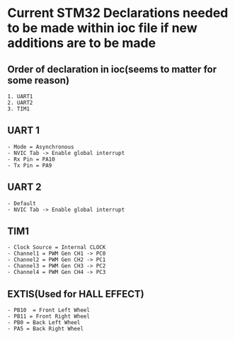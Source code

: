 # Current STM32 Declarations needed to be made within ioc file if new additions are to be made

## Order of declaration in ioc(seems to matter for some reason)
    1. UART1
    2. UART2
    3. TIM1

## UART 1
    - Mode = Asynchronous
    - NVIC Tab -> Enable global interrupt
    - Rx Pin = PA10
    - Tx Pin = PA9

## UART 2
    - Default
    - NVIC Tab -> Enable global interrupt

## TIM1
    - Clock Source = Internal CLOCK
    - Channel1 = PWM Gen CH1 -> PC0
    - Channel2 = PWM Gen CH2 -> PC1
    - Channel3 = PWM Gen CH3 -> PC2
    - Channel4 = PWM Gen CH4 -> PC3

## EXTIS(Used for HALL EFFECT)
    - PB10  = Front Left Wheel
    - PB11 = Front Right Wheel
    - PB0 = Back Left Wheel
    - PA5 = Back Right Wheel